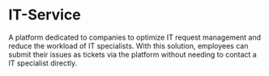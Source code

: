 # IT-Service
A platform dedicated to companies to optimize IT request management and reduce the workload of IT specialists. With this solution, employees can submit their issues as tickets via the platform without needing to contact a IT specialist directly.
